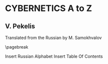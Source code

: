 
# CYBERNETICS **A** to **Z**
## V. Pekelis

Translated from the Russian by M. Samokhvalov 

\pagebreak

Insert Russian Alphabet
Insert Table Of Contents